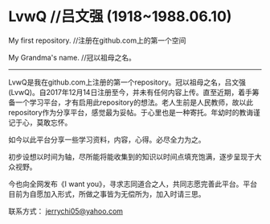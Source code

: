 # LvwQ		//吕文强 (1918~1988.06.10)

My first repository.	//注册在github.com上的第一个空间

My Grandma's name.		//冠以祖母之名。

-----------------------------------------------------------

LvwQ是我在github.com上注册的第一个repository。冠以祖母之名，吕文强(LvwQ)。自2017年12月14日注册至今，并未有任何内容上传。直至近期，着手筹备一个学习平台，才有启用此repository的想法。老人生前是人民教师，故以此repository作为分享平台，感觉最为妥帖。于心里也是一种寄托。年幼时的教诲谨记于心，莫敢忘怀。

如今以此平台分享一些学习资料，内容，心得。必尽全力为之。

初步设想以时间为轴，尽所能将能收集到的知识以时间点填充饱满，逐步呈现于大众视野。

今也向全网发布《I want you》，寻求志同道合之人，共同志愿完善此平台。平台目前为自愿加入形式，所做之事皆为无偿所为，加入时请三思。

联系方式： jerrychi05@yahoo.com